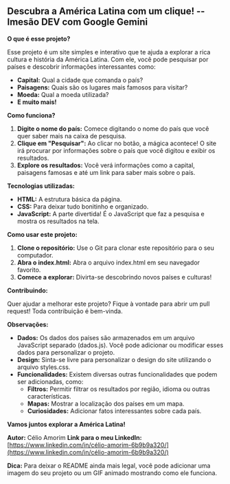 ## **Descubra a América Latina com um clique!** -- Imesão DEV com Google Gemini

**O que é esse projeto?**

Esse projeto é um site simples e interativo que te ajuda a explorar a rica cultura e história da América Latina. Com ele, você pode pesquisar por países e descobrir informações interessantes como:

* **Capital:** Qual a cidade que comanda o país?
* **Paisagens:** Quais são os lugares mais famosos para visitar?
* **Moeda:** Qual a moeda utilizada?
* **E muito mais!** 

**Como funciona?**

1. **Digite o nome do país:** Comece digitando o nome do país que você quer saber mais na caixa de pesquisa.
2. **Clique em "Pesquisar":** Ao clicar no botão, a mágica acontece! O site irá procurar por informações sobre o país que você digitou e exibir os resultados.
3. **Explore os resultados:** Você verá informações como a capital, paisagens famosas e até um link para saber mais sobre o país.

**Tecnologias utilizadas:**

* **HTML:** A estrutura básica da página.
* **CSS:** Para deixar tudo bonitinho e organizado.
* **JavaScript:** A parte divertida! É o JavaScript que faz a pesquisa e mostra os resultados na tela.

**Como usar este projeto:**

1. **Clone o repositório:** Use o Git para clonar este repositório para o seu computador.
2. **Abra o index.html:** Abra o arquivo index.html em seu navegador favorito.
3. **Comece a explorar:** Divirta-se descobrindo novos países e culturas!

**Contribuindo:**

Quer ajudar a melhorar este projeto? Fique à vontade para abrir um pull request! Toda contribuição é bem-vinda.

**Observações:**

* **Dados:** Os dados dos países são armazenados em um arquivo JavaScript separado (dados.js). Você pode adicionar ou modificar esses dados para personalizar o projeto.
* **Design:** Sinta-se livre para personalizar o design do site utilizando o arquivo styles.css.
* **Funcionalidades:** Existem diversas outras funcionalidades que podem ser adicionadas, como:
    * **Filtros:** Permitir filtrar os resultados por região, idioma ou outras características.
    * **Mapas:** Mostrar a localização dos países em um mapa.
    * **Curiosidades:** Adicionar fatos interessantes sobre cada país.

**Vamos juntos explorar a América Latina!** 

**Autor:** Célio Amorim
**Link para o meu LinkedIn:** [https://www.linkedin.com/in/célio-amorim-6b9b9a320/](https://www.linkedin.com/in/célio-amorim-6b9b9a320/)

**Dica:** Para deixar o README ainda mais legal, você pode adicionar uma imagem do seu projeto ou um GIF animado mostrando como ele funciona.
